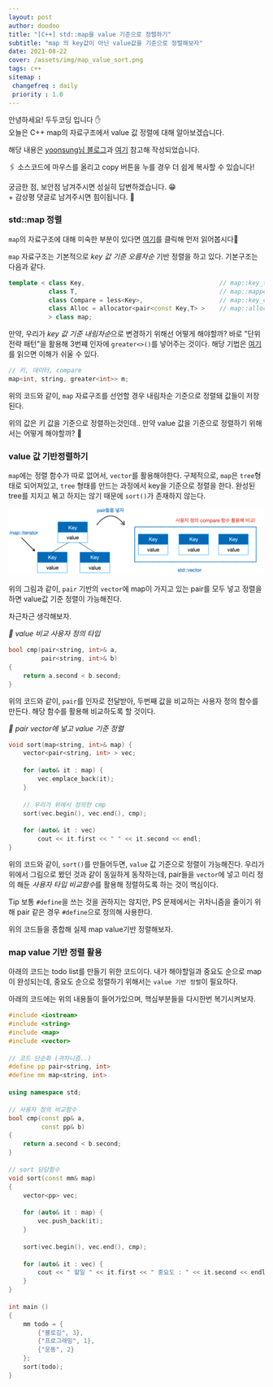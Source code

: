 ```yaml
---
layout: post
author: doodoo
title: "[C++] std::map을 value 기준으로 정렬하기"
subtitle: "map 의 key값이 아닌 value값을 기준으로 정렬해보자"
date: 2021-08-22
cover: /assets/img/map_value_sort.png
tags: c++
sitemap :
 changefreq : daily
 priority : 1.0
---
```

안녕하세요! <span class="doodoo">두두코딩</span> 입니다 ✋ <br>
오늘은 C++ map의 자료구조에서 value 값 정렬에 대해 알아보겠습니다.

해당 내용은 [yoonsung님 블로그](https://unluckyjung.github.io/cpp/2020/05/07/Sort_map_by_value/)과 [여기](https://www.geeksforgeeks.org/sorting-a-map-by-value-in-c-stl/) 참고해 작성되었습니다.

🖇 소스코드에 마우스를 올리고 <span class="tip">copy</span> 버튼을 누를 경우 더 쉽게 복사할 수 있습니다!

궁금한 점, 보안점 남겨주시면 성실히 답변하겠습니다. 😁 <br>
\+ 감상평 댓글로 남겨주시면 힘이됩니다. 🙇

### std::map 정렬
`map`의 자료구조에 대해 미숙한 부분이 있다면 [여기](http://localhost:4000/2021/08/21/cpp_map.html)를 클릭해 먼저 읽어봅시다🐣

`map` 자료구조는 기본적으로 *key 값 기준 오름차순* 기반 정렬을 하고 있다. 기본구조는 다음과 같다.

```cpp
template < class Key,                                     // map::key_type
           class T,                                       // map::mapped_type
           class Compare = less<Key>,                     // map::key_compare
           class Alloc = allocator<pair<const Key,T> >    // map::allocator_type
           > class map;
```

만약, 우리가 *key 값 기준 내림차순*으로 변경하기 위해선 어떻게 해야할까? 바로 "단위 전략 패턴"을 활용해 3번쨰 인자에 `greater<>()`를 넣어주는 것이다. 해당 기법은 [여기](https://0xd00d00.github.io/2021/08/16/cpp_set.html)를 읽으면 이해가 쉬울 수 있다.

```cpp
// 키, 데이터, compare
map<int, string, greater<int>> m;
```

위의 코드와 같이, `map` 자료구조를 선언할 경우 내림차순 기준으로 정렬돼 값들이 저장된다.

위의 값은 키 값을 기준으로 정렬하는것인데.. 만약 value 값을 기준으로 정렬하기 위해서는 어떻게 해야할까? 🤔

### value 값 기반정렬하기
`map`에는 정렬 함수가 따로 없어서, `vector`를 활용해야한다. 구체적으로, `map`은 `tree`형태로 되어져있고, `tree` 형태를 만드는 과정에서 key을 기준으로 정렬을 한다. 완성된 tree를 지지고 볶고 하지는 않기 때문에 `sort()`가 존재하지 않는다.

![value_sort](/assets/img/map_value_sort.png)

위의 그림과 같이, `pair` 기반의 `vector`에 map이 가지고 있는 pair를 모두 넣고 정렬을 하면 value값 기준 정렬이 가능해진다.

차근차근 생각해보자.

*🌱 value 비교 사용자 정의 타입*

```cpp
bool cmp(pair<string, int>& a,
         pair<string, int>& b)
{
    return a.second < b.second;
}
```

위의 코드와 같이, `pair`를 인자로 전달받아, 두번째 값을 비교하는 사용자 정의 함수를 만든다. 해당 함수를 활용해 비교하도록 할 것이다.

*🌱 pair vector에 넣고 value 기준 정렬*

```cpp
void sort(map<string, int>& map) {
	vector<pair<string, int> > vec;

	for (auto& it : map) {
		vec.emplace_back(it);
	}

	// 우리가 위에서 정의한 cmp
	sort(vec.begin(), vec.end(), cmp);

	for (auto& it : vec)
		cout << it.first << " " << it.second << endl;
}
```

위의 코드와 같이, `sort()`를 만들어두면, `value` 값 기준으로 정렬이 가능해진다. 우리가 위에서 그림으로 봤던 것과 같이 동일하게 동작하는데, pair들을 `vector`에 넣고 미리 정의 해둔 *사용자 타입 비교함수*를 활용해 정렬하도록 하는 것이 핵심이다.

<span class="tip">Tip</span> 보통 `#define`을 쓰는 것을 권하지는 않지만, PS 문제에서는 귀차니즘을 줄이기 위해 pair 같은 경우 `#define`으로 정의해 사용한다.

위의 코드들을 종합해 실제 map value기반 정렬해보자.

### map value 기반 정렬 활용
아래의 코드는 todo list를 만들기 위한 코드이다. 내가 해야할일과 중요도 순으로 map이 완성되는데, 중요도 순으로 정렬하기 위해서는 `value 기반 정렬`이 필요하다.

아래의 코드에는 위의 내용들이 들어가있으며, 핵심부분들을 다시한번 복기시켜보자.

```cpp
#include <iostream>
#include <string>
#include <map>
#include <vector>

// 코드 단순화 (귀차니즘..)
#define pp pair<string, int>
#define mm map<string, int>

using namespace std;

// 사용자 정의 비교함수
bool cmp(const pp& a,
         const pp& b)
{
    return a.second < b.second;
}

// sort 담당함수
void sort(const mm& map)
{
    vector<pp> vec;

    for (auto& it : map) {
        vec.push_back(it);
    }

    sort(vec.begin(), vec.end(), cmp);

    for (auto& it : vec) {
        cout << " 할일 " << it.first << " 중요도 : " << it.second << endl;
    }
}

int main ()
{
    mm todo = {
		{"블로깅", 3},
		{"프로그래밍", 1},
		{"운동", 2}
	};
    sort(todo);
}
```
